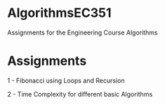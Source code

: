 # AlgorithmsEC351
Assignments for the Engineering Course Algorithms

# Assignments
1 - Fibonacci using Loops and Recursion

2 - Time Complexity for different basic Algorithms
